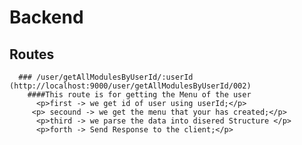 # Backend
  ## Routes
      ### /user/getAllModulesByUserId/:userId (http://localhost:9000/user/getAllModulesByUserId/002)
        ####This route is for getting the Menu of the user
          <p>first -> we get id of user using userId;</p>
         <p> secound -> we get the menu that your has created;</p>
          <p>third -> we parse the data into disered Structure </p>
          <p>forth -> Send Response to the client;</p>
